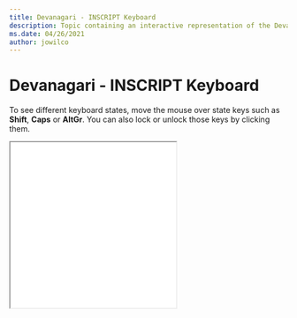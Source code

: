```yaml
--- 
title: Devanagari - INSCRIPT Keyboard 
description: Topic containing an interactive representation of the Devanagari - INSCRIPT Keyboard 
ms.date: 04/26/2021 
author: jowilco 
--- 
```

 
# Devanagari - INSCRIPT Keyboard 
 
To see different keyboard states, move the mouse over state keys such as **Shift**, **Caps** or **AltGr**. You can also lock or unlock those keys by clicking them. 
 
<iframe src="kbdindev.html" height="300"></iframe> 
